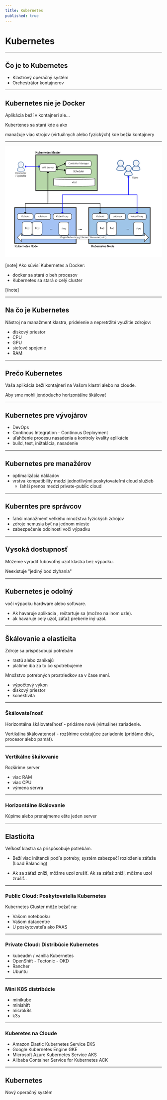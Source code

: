 ```yaml
---
title: Kubernetes
published: true
---
```


# Kubernetes

---
## Čo je to Kubernetes

- Klastrový operačný systém
- Orchestrátor kontajnerov
---
## Kubernetes nie je Docker

Aplikácia beží v kontajneri ale...

Kubertenes sa stará kde a ako

manažuje viac strojov (virtuálnych alebo fyzických) kde bežia kontajnery

---
![Kubernetes](./Kubernetes.png)

[note]
Ako súvisí Kubernetes a Docker:

- docker sa stará o beh procesov
- Kubernetes sa stará o celý cluster

[/note]


---
## Na čo je Kubernetes

Nástroj na manažment klastra, pridelenie a nepretržité využitie zdrojov:

- diskový priestor
- CPU
- GPU
- sieťové spojenie
- RAM

---
## Prečo Kubernetes

Vaša aplikácia beží kontajneri na Vašom klastri alebo na cloude.

Aby sme mohli jendoducho horizontálne škálovať

---
## Kubernetes pre vývojárov

- DevOps
- Continous Integration - Continous Deployment
- uľahčenie procesu nasadenia a kontroly kvality aplikácie
- build, test, inštalácia, nasadenie 

---
## Kubernetes pre manažérov

- optimalizácia nákladov
- vrstva kompatibility medzi jednotlivými poskytovateľmi cloud služieb
    - ľahši prenos medzi private-public cloud

---
## Kuberntes pre správcov

- ľahší manažment veľkého množstva fyzických zdrojov
- zdroje nemusia byť na jednom mieste
- zabezpečenie odolnosti voči výpadku

---
## Vysoká dostupnosť

Môžeme vyradiť ľubovoľný uzol klastra bez výpadku.

Neexistuje "jediný bod zlyhania"

---
## Kubernetes je odolný

voči výpadku hardware alebo software.

- Ak havaruje aplikácia , reštartuje sa (možno na inom uzle).
- ak havaruje celý uzol, záťaž preberie iný uzol.

---
## Škálovanie a elasticita

Zdroje sa prispôsobujú potrebám

- rastú alebo zanikajú
- platíme iba za to čo spotrebujeme

Množstvo potrebných prostriedkov sa v čase mení.

- výpočtový výkon
- diskový priestor
- konektivita

---
### Škálovateľnosť

Horizontálna škálovateľnosť - pridáme nové (virtuálne) zariadenie.

Vertikálna škálovatenosť - rozšírime existujúce zariadenie (pridáme disk, procesor alebo pamäť).

---
### Vertikálne škálovanie

Rozšírime server

- viac RAM
- viac CPU
- výmena servra

---
### Horizontálne škálovanie

Kúpime alebo prenajmeme ešte jeden server

---
## Elasticita

Veľkosť klastra sa prispôsobuje potrebám.

- Beží viac inštancií podľa potreby, systém zabezpečí rozloženie záťaže (Load Balancing)

- Ak sa záťaž zníži, môžme uzol zrušiť. Ak sa záťaž zníži, môžme uzol zrušiť..

---
### Public Cloud: Poskytovatelia Kubernetes

Kubernetes Cluster môže bežať na:

- Vašom notebooku
- Vašom datacentre
- U poskytovateľa ako PAAS

---
### Private Cloud: Distribúcie Kubernetes

- kubeadm / vanilla Kubernetes
- OpenShift - Tectonic - OKD
- Rancher
- Ubuntu

---
### Mini K8S distribúcie

- minikube
- minishift
- microk8s
- k3s

---
### Kuberetes na Cloude

- Amazon Elastic Kubernetes Service EKS
- Google Kubernetes Engine GKE
- Microsoft Azure Kubernetes Service AKS
- Alibaba Container Service for Kubernetes ACK

---
## Kubernetes

Nový operačný systém

